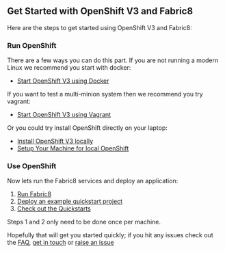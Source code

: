 ## Get Started with OpenShift V3 and Fabric8

Here are the steps to get started using OpenShift V3 and Fabric8:

### Run OpenShift

There are a few ways you can do this part. If you are not running a modern Linux we recommend you start with docker:

* [Start OpenShift V3 using Docker](openShiftDocker.html)

If you want to test a multi-minion system then we recommend you try vagrant:

* [Start OpenShift V3 using Vagrant](openShiftVagrant.html)

Or you could try install OpenShift directly on your laptop:

* [Install OpenShift V3 locally](openShiftInstall.html)
* [Setup Your Machine for local OpenShift](setupMachine.html)


### Use OpenShift

Now lets run the Fabric8 services and deploy an application:

1. [Run Fabric8](runFabric.html)
1. [Deploy an example quickstart project](http://fabric8.io/v2/mavenPlugin.html#example)
1. [Check out the Quickstarts](quickstarts.html)

Steps 1 and 2 only need to be done once per machine.

Hopefully that will get you started quickly; if you hit any issues check out the [FAQ](http://fabric8.io/v2/FAQ.html), [get in touch](http://fabric8.io/community/index.html) or [raise an issue](https://github.com/fabric8io/fabric8/issues)